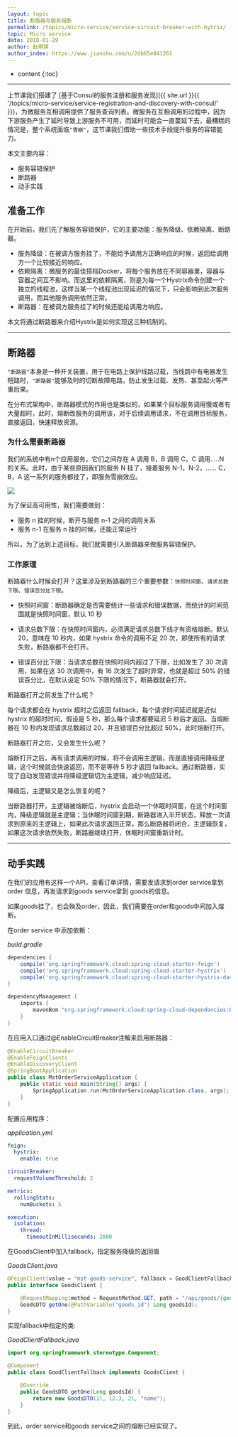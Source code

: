 ```yaml
---
layout: topic
title: 断路器与服务熔断
permalink: /topics/micro-service/service-circuit-breaker-with-hytrix/
topic: Micro service
date: 2018-01-29
author: 赵琪琪
author_index: https://www.jianshu.com/u/2db65e841261
---
```


* content
{:toc}

---

上节课我们搭建了 [基于Consul的服务注册和服务发现]({{ site.url }}{{ '/topics/micro-service/service-registration-and-discovery-with-consul/' }})，为微服务互相调用提供了服务查询列表。微服务在互相调用的过程中，因为下游服务产生了延时导致上游服务不可用，而延时可能会一直蔓延下去，最糟糕的情况是，整个系统面临`"雪崩"`，这节课我们借助一些技术手段提升服务的容错能力。


本文主要内容：

- 服务容错保护
- 断路器
- 动手实践

## 准备工作
在开始前，我们先了解服务容错保护，它的主要功能：服务降级、依赖隔离、断路器。

- 服务降级：在被调方服务挂了，不能给予调用方正确响应的时候，返回给调用方一个比较接近的响应。
- 依赖隔离：微服务的最佳搭档Docker，将每个服务放在不同容器里，容器与容器之间互不影响。而这里的依赖隔离，则是为每一个Hystrix命令创建一个独立的线程池，这样当某一个线程池出现延迟的情况下，只会影响到此次服务调用，而其他服务调用依然正常。
- 断路器：在被调方服务挂了的时候还能给调用方响应。

本文将通过断路器来介绍Hystrix是如何实现这三种机制的。

---

## 断路器
`"断路器"`本身是一种开关装置，用于在电路上保护线路过载，当线路中有电器发生短路时，`"断路器"`能够及时的切断故障电路，防止发生过载、发热、甚至起火等严重后果。

在分布式架构中，断路器模式的作用也是类似的，如果某个目标服务调用慢或者有大量超时，此时，熔断改服务的调用该，对于后续调用请求，不在调用目标服务，直接返回，快速释放资源。

### 为什么需要断路器
我们的系统中有n个应用服务，它们之间存在 A 调用 B，B 调用 C，C 调用.....N 的关系。此时，由于某些原因我们的服务 N 挂了，接着服务 N-1，N-2，...... C，B，A 这一系列的服务都挂了，即服务雪崩效应。

![](http://upload-images.jianshu.io/upload_images/3100944-02918d1cd2ae3060.png?imageMogr2/auto-orient/strip%7CimageView2/2/w/1240)

为了保证高可用性，我们需要做到：

- 服务 n 挂的时候，断开与服务 n-1 之间的调用关系
- 服务 n-1 在服务 n 挂的时候，还能正常运行 

所以，为了达到上述目标，我们就需要引入断路器来做服务容错保护。

### 工作原理
断路器什么时候会打开？这里涉及到断路器的三个重要参数：`快照时间窗`、`请求总数下限`、`错误百分比下限`。

- 快照时间窗：断路器确定是否需要统计一些请求和错误数据，而统计的时间范围就是快照时间窗，默认 10 秒

- 请求总数下限：在快照时间窗内，必须满足请求总数下线才有资格熔断。默认 20，意味在 10 秒内，如果 hystrix 命令的调用不足 20 次，即使所有的请求失败，断路器都不会打开。

- 错误百分比下限：当请求总数在快照时间内超过了下限，比如发生了 30 次调用，如果在这 30 次调用中，有 16 次发生了超时异常，也就是超过 50% 的错误百分比，在默认设定 50% 下限的情况下，断路器就会打开。


断路器打开之前发生了什么呢？

每个请求都会在 hystrix 超时之后返回 fallback，每个请求时间延迟就是近似 hystrix 的超时时间，假设是 5 秒，那么每个请求都要延迟 5 秒后才返回。当熔断器在 10 秒内发现请求总数超过 20，并且错误百分比超过 50%，此时熔断打开。

断路器打开之后，又会发生什么呢？

熔断打开之后，再有请求调用的时候，将不会调用主逻辑，而是直接调用降级逻辑，这个时候就会快速返回，而不是等待 5 秒才返回 fallback。通过断路器，实现了自动发现错误并将降级逻辑切为主逻辑，减少响应延迟。

降级后，主逻辑又是怎么恢复的呢？

当断路器打开，主逻辑被熔断后，hystrix 会启动一个休眠时间窗，在这个时间窗内，降级逻辑就是主逻辑；当休眠时间窗到期，断路器进入半开状态，释放一次请求到原来的主逻辑上，如果此次请求返回正常，那么断路器将闭合，主逻辑恢复，如果这次请求依然失败，断路器继续打开，休眠时间窗重新计时。


---

## 动手实践
在我们的应用有这样一个API，查看订单详情，需要发请求到order service拿到 order 信息，再发请求到goods service拿到 goods的信息。

如果goods挂了，也会殃及order，因此，我们需要在order和goods中间加入熔断。

在order service 中添加依赖：

*build.gradle*

```groovy
dependencies {
    compile('org.springframework.cloud:spring-cloud-starter-feign')
    compile('org.springframework.cloud:spring-cloud-starter-hystrix')
    compile('org.springframework.cloud:spring-cloud-starter-hystrix-dashboard')
}

dependencyManagement {
	imports {
		mavenBom "org.springframework.cloud:spring-cloud-dependencies:Edgware.RELEASE"
	}
}
```

在应用入口通过@EnableCircuitBreaker注解来启用断路器：

```java
@EnableCircuitBreaker
@EnableFeignClients
@EnableDiscoveryClient
@SpringBootApplication
public class MstOrderServiceApplication {
	public static void main(String[] args) {
		SpringApplication.run(MstOrderServiceApplication.class, args);
	}
}
```

配置应用程序：

*application.yml*

```yaml
feign:
  hystrix:
    enable: true

circuitBreaker:
  requestVolumeThreshold: 2

metrics:
  rollingStats:
    numBuckets: 5

execution:
  isolation:
    thread:
      timeoutInMilliseconds: 2000
```

在GoodsClient中加入fallback，指定服务降级的返回值

*GoodsClient.java*

```java
@FeignClient(value = "mst-goods-service", fallback = GoodClientFallback.class)
public interface GoodsClient {

    @RequestMapping(method = RequestMethod.GET, path = "/api/goods/{goods_id}")
    GoodsDTO getOne(@PathVariable("goods_id") Long goodsId);
}
```

实现fallback中指定的类:

*GoodClientFallback.java*

```java
import org.springframework.stereotype.Component;

@Component
public class GoodClientFallback implements GoodsClient {

    @Override
    public GoodsDTO getOne(Long goodsId) {
        return new GoodsDTO(1l, 12.3, 2l, "name");
    }
}
```

到此，order service和goods service之间的熔断已经实现了。

